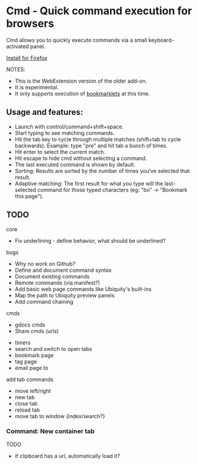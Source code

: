 # Cmd - Quick command execution for browsers

Cmd allows you to quickly execute commands via a small keyboard-activated panel.

[Install for Firefox](https://addons.mozilla.org/en-US/firefox/addon/cmd/)

NOTES:

* This is the WebExtension version of the older add-on.
* It is experimental.
* It only supports execution of [bookmarklets](https://support.mozilla.org/en-US/kb/bookmarklets-perform-common-web-page-tasks) at this time.

## Usage and features:

* Launch with control/command+shift+space.
* Start typing to see matching commands.
* Hit the tab key to cycle through multiple matches (shift+tab to cycle  backwards). Example: type "pre" and hit tab a bunch of times.
* Hit enter to select the current match.
* Hit escape to hide cmd without selecting a command.
* The last executed command is shown by default.
* Sorting: Results are sorted by the number of times you've selected that result.
* Adaptive matching: The first result for what you type will the last-selected command for those typed characters (eg: "bo" -> "Bookmark this page").


## TODO

core
* Fix underlining - define behavior, what should be underlined?

bugs
* Why no work on Github?
* Define and document command syntax
* Document existing commands
* Remote commands (via manifest?)
* Add basic web page commands like Ubiquity's built-ins
* Map the path to Ubiquity preview panels
* Add command chaining

cmds
* gdocs cmds
* Share cmds (urls)
- timers
- search and switch to open tabs
- bookmark page
- tag page
- email page to

add tab commands
- move left/right
- new tab
- close tab
- reload tab
- move tab to window {index/search?}

### Command: New container tab

TODO
* if clipboard has a url, automatically load it?

